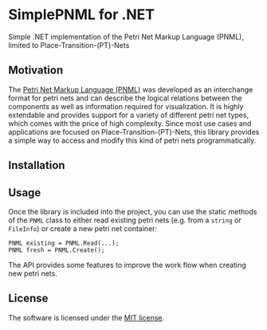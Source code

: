 # SimplePNML for .NET
Simple .NET implementation of the Petri Net Markup Language (PNML), limited to Place-Transition-(PT)-Nets

## Motivation
The [Petri Net Markup Language (PNML)](http://www.pnml.org/) was developed as an interchange format for petri nets and can describe the logical relations between the components as well as information required for visualization. It is highly extendable and provides support for a variety of different petri net types, which comes with the price of high complexity. Since most use cases and applications are focused on Place-Transition-(PT)-Nets, this library provides a simple way to access and modify this kind of petri nets programmatically.

## Installation

## Usage
Once the library is included into the project, you can use the static methods of the `PNML` class to either read existing petri nets (e.g. from a `string` or `FileInfo`) or create a new petri net container:

    PNML existing = PNML.Read(...);
    PNML fresh = PNML.Create();

The API provides some features to improve the work flow when creating new petri nets.

## License
The software is licensed under the [MIT license](https://github.com/lukoerfer/simple-pnml-dotnet/blob/master/LICENSE).

